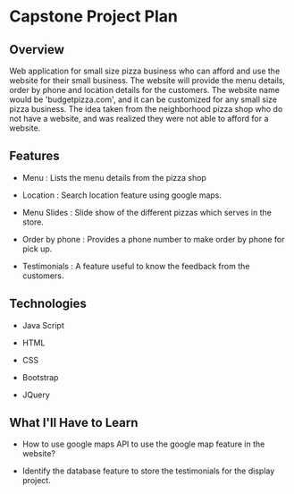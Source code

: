 # Capstone Project Plan

## Overview
Web application for small size pizza business who can afford and use the website for their small business. The website will provide the menu details, order by phone and location details for the customers. The website name would be 'budgetpizza.com', and it can be customized for any small size pizza business. The idea taken from the neighborhood pizza shop who do not have a website, and was realized they were  not able to afford for a website.

## Features

* Menu : Lists the menu details from the pizza shop

* Location : Search location feature using google maps.

* Menu Slides : Slide show of the different pizzas which serves in the store.

* Order by phone : Provides a phone number to make order by phone for pick up.

* Testimonials : A feature useful to know the feedback from the customers.

## Technologies

* Java Script

* HTML

* CSS

* Bootstrap

* JQuery

## What I'll Have to Learn

* How to use google maps API to use the google map feature in the website?

* Identify the database feature to store the testimonials for the display project.
